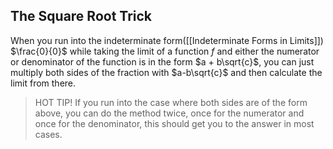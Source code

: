 ## The Square Root Trick
When you run into the indeterminate form([[Indeterminate Forms in Limits]])  $\frac{0}{0}$ while taking the limit of a function $f$ and either the numerator or denominator of the function is in the form $a + b\sqrt{c}$, you can just multiply both sides of the fraction with $a-b\sqrt{c}$ and then calculate the limit from there.

> HOT TIP! If you run into the case where both sides are of the form above, you can do the method twice, once for the numerator and once for the denominator, this should get you to the answer in most cases. 